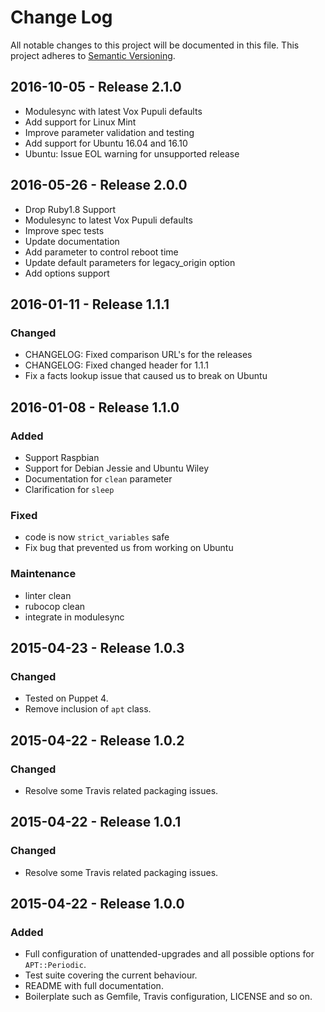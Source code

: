 # Change Log
All notable changes to this project will be documented in this file.
This project adheres to [Semantic Versioning](http://semver.org/).


## 2016-10-05 - Release 2.1.0

- Modulesync with latest Vox Pupuli defaults
- Add support for Linux Mint
- Improve parameter validation and testing
- Add support for Ubuntu 16.04 and 16.10
- Ubuntu: Issue EOL warning for unsupported release


## 2016-05-26 - Release 2.0.0

- Drop Ruby1.8 Support
- Modulesync to latest Vox Pupuli defaults
- Improve spec tests
- Update documentation
- Add parameter to control reboot time
- Update default parameters for legacy_origin option
- Add options support


## 2016-01-11 - Release 1.1.1
### Changed

- CHANGELOG: Fixed comparison URL's for the releases
- CHANGELOG: Fixed changed header for 1.1.1
- Fix a facts lookup issue that caused us to break on Ubuntu


## 2016-01-08 - Release 1.1.0

### Added
- Support Raspbian
- Support for Debian Jessie and Ubuntu Wiley
- Documentation for `clean` parameter
- Clarification for `sleep`

### Fixed
- code is now `strict_variables` safe
- Fix bug that prevented us from working on Ubuntu

### Maintenance
- linter clean
- rubocop clean
- integrate in modulesync


## 2015-04-23 - Release 1.0.3

### Changed
- Tested on Puppet 4.
- Remove inclusion of `apt` class.


## 2015-04-22 - Release 1.0.2

### Changed
- Resolve some Travis related packaging issues.


## 2015-04-22 - Release 1.0.1

### Changed
- Resolve some Travis related packaging issues.


## 2015-04-22 - Release 1.0.0

### Added
- Full configuration of unattended-upgrades and all possible options for `APT::Periodic`.
- Test suite covering the current behaviour.
- README with full documentation.
- Boilerplate such as Gemfile, Travis configuration, LICENSE and so on.

[unreleased]: https://github.com/voxpupuli/puppet-unattended_upgrades/compare/HEAD...2.1.0
[2.1.0]: https://github.com/voxpupuli/puppet-unattended_upgrades/compare/2.1.0...2.0.0
[2.0.0]: https://github.com/voxpupuli/puppet-unattended_upgrades/compare/2.0.0...1.1.1
[1.1.1]: https://github.com/voxpupuli/puppet-unattended_upgrades/compare/1.1.1...1.1.0
[1.1.0]: https://github.com/voxpupuli/puppet-unattended_upgrades/compare/1.1.0...1.0.2
[1.0.3]: https://github.com/voxpupuli/puppet-unattended_upgrades/compare/1.0.2...1.0.3
[1.0.2]: https://github.com/voxpupuli/puppet-unattended_upgrades/compare/1.0.1...1.0.2
[1.0.1]: https://github.com/voxpupuli/puppet-unattended_upgrades/compare/1.0.0...1.0.1
